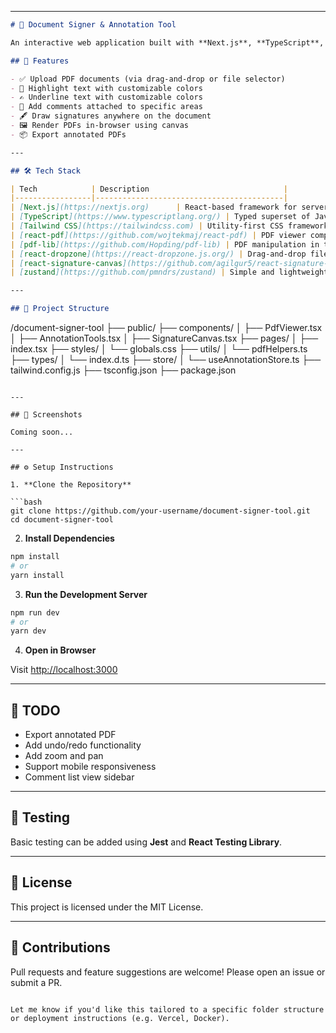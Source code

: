 

---

```markdown
# 📄 Document Signer & Annotation Tool

An interactive web application built with **Next.js**, **TypeScript**, and **Tailwind CSS** that allows users to upload, annotate, and sign PDF documents in a seamless single-page interface.

## 🚀 Features

- ✅ Upload PDF documents (via drag-and-drop or file selector)
- 🎨 Highlight text with customizable colors
- ✍️ Underline text with customizable colors
- 💬 Add comments attached to specific areas
- 🖋️ Draw signatures anywhere on the document
- 🖼️ Render PDFs in-browser using canvas
- 📦 Export annotated PDFs

---

## 🛠️ Tech Stack

| Tech            | Description                              |
|-----------------|------------------------------------------|
| [Next.js](https://nextjs.org)      | React-based framework for server-side rendering |
| [TypeScript](https://www.typescriptlang.org/) | Typed superset of JavaScript |
| [Tailwind CSS](https://tailwindcss.com) | Utility-first CSS framework |
| [react-pdf](https://github.com/wojtekmaj/react-pdf) | PDF viewer component for React |
| [pdf-lib](https://github.com/Hopding/pdf-lib) | PDF manipulation in the browser |
| [react-dropzone](https://react-dropzone.js.org/) | Drag-and-drop file uploader |
| [react-signature-canvas](https://github.com/agilgur5/react-signature-canvas) | Signature drawing canvas |
| [zustand](https://github.com/pmndrs/zustand) | Simple and lightweight state management |

---

## 📁 Project Structure

```
/document-signer-tool
├── public/
├── components/
│   ├── PdfViewer.tsx
│   ├── AnnotationTools.tsx
│   ├── SignatureCanvas.tsx
├── pages/
│   ├── index.tsx
├── styles/
│   └── globals.css
├── utils/
│   └── pdfHelpers.ts
├── types/
│   └── index.d.ts
├── store/
│   └── useAnnotationStore.ts
├── tailwind.config.js
├── tsconfig.json
├── package.json
```

---

## 📸 Screenshots

Coming soon...

---

## ⚙️ Setup Instructions

1. **Clone the Repository**

```bash
git clone https://github.com/your-username/document-signer-tool.git
cd document-signer-tool
```

2. **Install Dependencies**

```bash
npm install
# or
yarn install
```

3. **Run the Development Server**

```bash
npm run dev
# or
yarn dev
```

4. **Open in Browser**

Visit [http://localhost:3000](http://localhost:3000)

---

## 📌 TODO

- Export annotated PDF
- Add undo/redo functionality
- Add zoom and pan
- Support mobile responsiveness
- Comment list view sidebar

---

## 🧪 Testing

Basic testing can be added using **Jest** and **React Testing Library**.

---

## 📄 License

This project is licensed under the MIT License.

---

## 🙌 Contributions

Pull requests and feature suggestions are welcome! Please open an issue or submit a PR.

```

Let me know if you'd like this tailored to a specific folder structure or deployment instructions (e.g. Vercel, Docker).